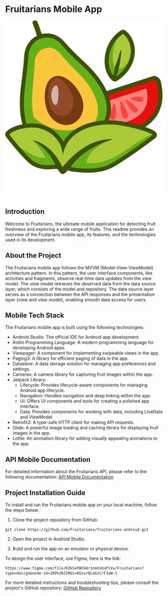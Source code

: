 # Fruitarians Mobile App

![Fruitarians Logo](illus1.png)

## Introduction
Welcome to Fruitarians, the ultimate mobile application for detecting fruit freshness and exploring a wide range of fruits. This readme provides an overview of the Fruitarians mobile app, its features, and the technologies used in its development.

## About the Project
The Fruitarians mobile app follows the MVVM (Model-View-ViewModel) architecture pattern. In this pattern, the user interface components, like activities and fragments, observe real-time data updates from the view model. The view model retrieves the observed data from the data source layer, which consists of the model and repository. The data source layer serves as a connection between the API responses and the presentation layer (view and view model), enabling smooth data access for users.

## Mobile Tech Stack
The Fruitarians mobile app is built using the following technologies:

- Android Studio: The official IDE for Android app development.
- Kotlin Programming Language: A modern programming language for developing Android apps.
- Viewpager: A component for implementing swipeable views in the app.
- Paging3: A library for efficient paging of data in the app.
- Datastore: A data storage solution for managing app preferences and settings.
- Camerax: A camera library for capturing fruit images within the app.
- Jetpack Library:
  - Lifecycle: Provides lifecycle-aware components for managing Android app lifecycle.
  - Navigation: Handles navigation and deep linking within the app.
  - UI: Offers UI components and tools for creating a polished app interface.
  - Data: Provides components for working with data, including LiveData and ViewModel.
- Retrofit2: A type-safe HTTP client for making API requests.
- Glide: A powerful image loading and caching library for displaying fruit images in the app.
- Lottie: An animation library for adding visually appealing animations to the app.

## API Mobile Documentation
For detailed information about the Fruitarians API, please refer to the following documentation:
[API Mobile Documentation](https://capstone-project-387215.et.r.appspot.com/api-docs/)

## Project Installation Guide
To install and run the Fruitarians mobile app on your local machine, follow the steps below:

1. Clone the project repository from GitHub:
```
git clone https://github.com/Fruitarians/fruitarians-android.git
```
2. Open the project in Android Studio.

3. Build and run the app on an emulator or physical device.

To design the user interface, use Figma, here is the link:
```
https://www.figma.com/file/KZkSefWCH4r1nmVsbxPiVu/Fruitarians?type=design&node-id=109%3A230&t=KGxvrQLeGzCrFJaW-1
```

For more detailed instructions and troubleshooting tips, please consult the project's GitHub repository:
[GitHub Repository](https://github.com/Fruitarians/fruitarians-android)
